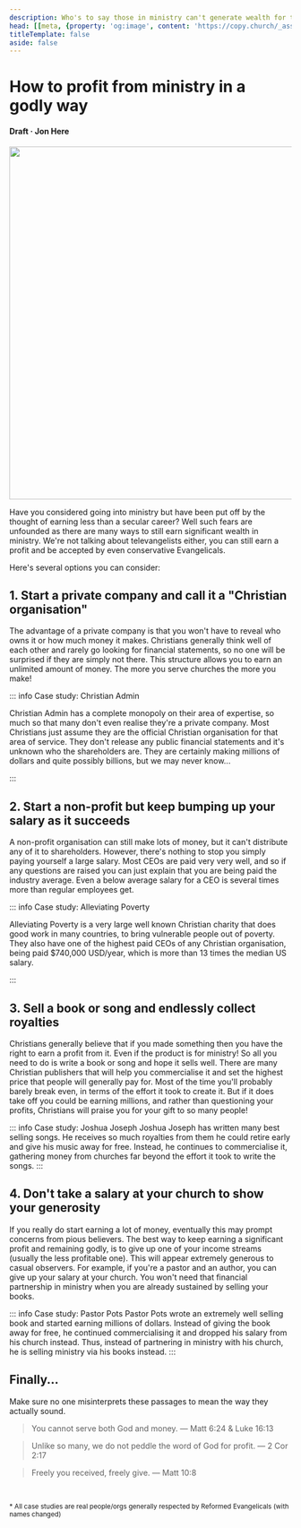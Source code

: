 ```yaml
---
description: Who's to say those in ministry can't generate wealth for their hard work?
head: [[meta, {property: 'og:image', content: 'https://copy.church/_assets/articles/profit-from-ministry.jpg'}]]
titleTemplate: false
aside: false
---
```



# How to profit from ministry in a godly way

<h4 class='article-meta'>Draft · Jon Here</h4>

<img src='/_assets/articles/profit-from-ministry.jpg' width='1200' height='630' class='article-hero'>


Have you considered going into ministry but have been put off by the thought of earning less than a secular career? Well such fears are unfounded as there are many ways to still earn significant wealth in ministry. We're not talking about televangelists either, you can still earn a profit and be accepted by even conservative Evangelicals.

Here's several options you can consider:


## 1. Start a private company and call it a "Christian organisation"

The advantage of a private company is that you won't have to reveal who owns it or how much money it makes. Christians generally think well of each other and rarely go looking for financial statements, so no one will be surprised if they are simply not there. This structure allows you to earn an unlimited amount of money. The more you serve churches the more you make!

::: info Case study: Christian Admin

Christian Admin has a complete monopoly on their area of expertise, so much so that many don't even realise they're a private company. Most Christians just assume they are the official Christian organisation for that area of service. They don't release any public financial statements and it's unknown who the shareholders are. They are certainly making millions of dollars and quite possibly billions, but we may never know...

:::


## 2. Start a non-profit but keep bumping up your salary as it succeeds

A non-profit organisation can still make lots of money, but it can't distribute any of it to shareholders. However, there's nothing to stop you simply paying yourself a large salary. Most CEOs are paid very very well, and so if any questions are raised you can just explain that you are being paid the industry average. Even a below average salary for a CEO is several times more than regular employees get.

::: info Case study: Alleviating Poverty

Alleviating Poverty is a very large well known Christian charity that does good work in many countries, to bring vulnerable people out of poverty. They also have one of the highest paid CEOs of any Christian organisation, being paid $740,000 USD/year, which is more than 13 times the median US salary.

:::

## 3. Sell a book or song and endlessly collect royalties

Christians generally believe that if you made something then you have the right to earn a profit from it. Even if the product is for ministry! So all you need to do is write a book or song and hope it sells well. There are many Christian publishers that will help you commercialise it and set the highest price that people will generally pay for. Most of the time you'll probably barely break even, in terms of the effort it took to create it. But if it does take off you could be earning millions, and rather than questioning your profits, Christians will praise you for your gift to so many people!

::: info Case study: Joshua Joseph
Joshua Joseph has written many best selling songs. He receives so much royalties from them he could retire early and give his music away for free. Instead, he continues to commercialise it, gathering money from churches far beyond the effort it took to write the songs.
:::


## 4. Don't take a salary at your church to show your generosity
If you really do start earning a lot of money, eventually this may prompt concerns from pious believers. The best way to keep earning a significant profit and remaining godly, is to give up one of your income streams (usually the less profitable one). This will appear extremely generous to casual observers. For example, if you're a pastor and an author, you can give up your salary at your church. You won't need that financial partnership in ministry when you are already sustained by selling your books.

::: info Case study: Pastor Pots
Pastor Pots wrote an extremely well selling book and started earning millions of dollars. Instead of giving the book away for free, he continued commercialising it and dropped his salary from his church instead. Thus, instead of partnering in ministry with his church, he is selling ministry via his books instead.
:::


## Finally...

Make sure no one misinterprets these passages to mean the way they actually sound.

> You cannot serve both God and money. &mdash; Matt 6:24 & Luke 16:13

> Unlike so many, we do not peddle the word of God for profit. &mdash; 2 Cor 2:17

> Freely you received, freely give. &mdash; Matt 10:8

&nbsp;

<small>* All case studies are real people/orgs generally respected by Reformed Evangelicals (with names changed)</small>

&nbsp;

<CommittedPerson id='jon_here'></CommittedPerson>
